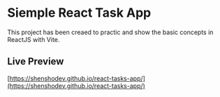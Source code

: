 # Siemple React Task App

This project has been creaed to practic and show the basic concepts in ReactJS with Vite.

## Live Preview
[https://shenshodev.github.io/react-tasks-app/](https://shenshodev.github.io/react-tasks-app/)
